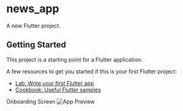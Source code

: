 # news_app

A new Flutter project.

## Getting Started

This project is a starting point for a Flutter application.

A few resources to get you started if this is your first Flutter project:

- [Lab: Write your first Flutter app](https://docs.flutter.dev/get-started/codelab)
- [Cookbook: Useful Flutter samples](https://docs.flutter.dev/cookbook)

Onboarding Screen
![App Preview](https://user-images.githubusercontent.com/96490513/232533222-77c227f9-e75c-4d73-bc47-96152861aa99.png)

